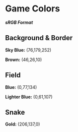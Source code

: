 # Game Colors  
***sRGB Format***

## Background & Border
**Sky Blue:** (76,179,252)

**Brown:** (46,26,10)


## Field
**Blue:** (0,77,134)

**Lighter Blue:** (0,61,107)

## Snake
**Gold:** (206,137,0)

